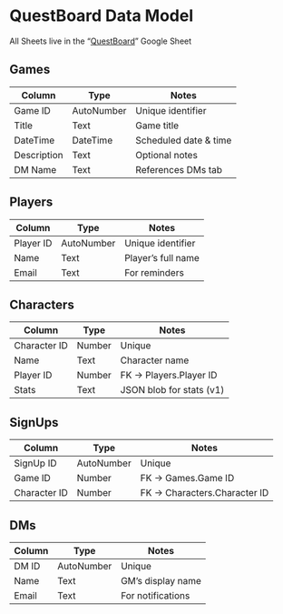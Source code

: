 # QuestBoard Data Model

All Sheets live in the “[QuestBoard](https://docs.google.com/spreadsheets/d/1g3b1zb9tZylQTBXHLt6T4OGy4gcD0iOxmd6igGKUHjo/edit?usp=sharing)” Google Sheet

## Games
| Column       | Type        | Notes                         |
|--------------|-------------|-------------------------------|
| Game ID      | AutoNumber  | Unique identifier             |
| Title        | Text        | Game title                    |
| DateTime     | DateTime    | Scheduled date & time         |
| Description  | Text        | Optional notes                |
| DM Name      | Text        | References DMs tab            |

## Players
| Column    | Type       | Notes                   |
|-----------|------------|-------------------------|
| Player ID | AutoNumber | Unique identifier       |
| Name      | Text       | Player’s full name      |
| Email     | Text       | For reminders           |

## Characters
| Column      | Type    | Notes                         |
|-------------|---------|-------------------------------|
| Character ID| Number  | Unique                        |
| Name        | Text    | Character name                |
| Player ID   | Number  | FK → Players.Player ID        |
| Stats       | Text    | JSON blob for stats (v1)      |

## SignUps
| Column      | Type       | Notes                       |
|-------------|------------|-----------------------------|
| SignUp ID   | AutoNumber | Unique                      |
| Game ID     | Number     | FK → Games.Game ID          |
| Character ID| Number     | FK → Characters.Character ID|

## DMs
| Column  | Type       | Notes                   |
|---------|------------|-------------------------|
| DM ID   | AutoNumber | Unique                  |
| Name    | Text       | GM’s display name       |
| Email   | Text       | For notifications       |
